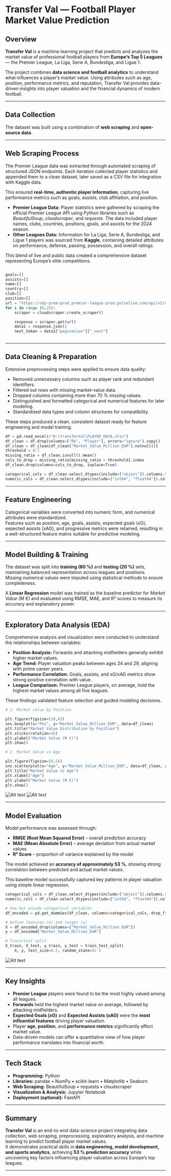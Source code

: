 #  Transfer Val — Football Player Market Value Prediction  
##  Overview  

**Transfer Val** is a machine learning project that predicts and analyzes the market value of professional football players from **Europe’s Top 5 Leagues** — the Premier League, La Liga, Serie A, Bundesliga, and Ligue 1.  

The project combines **data science and football analytics** to understand what influences a player’s market value. Using attributes such as age, position, performance metrics, and reputation, Transfer Val provides data-driven insights into player valuation and the financial dynamics of modern football.

---

##  Data Collection  

The dataset was built using a combination of **web scraping** and **open-source data**.  

---

##  Web Scraping Process  

The Premier League data was extracted through automated scraping of structured JSON endpoints. Each iteration collected player statistics and appended them to a clean dataset, later saved as a CSV file for integration with Kaggle data.  

This ensured **real-time, authentic player information**, capturing live performance metrics such as goals, assists, club affiliation, and position.

- **Premier League Data:** Player statistics were gathered by scraping the official Premier League API using Python libraries such as *BeautifulSoup*, *cloudscraper*, and *requests*. The data included player names, clubs, countries, positions, goals, and assists for the 2024 season.  
- **Other Leagues Data:** Information for La Liga, Serie A, Bundesliga, and Ligue 1 players was sourced from **Kaggle**, containing detailed attributes on performance, defense, passing, possession, and overall ratings.  

This blend of live and public data created a comprehensive dataset representing Europe’s elite competitions.


```python

goals=[]
assists=[]
name=[]
country=[]
club=[]
position=[]
url = "https://sdp-prem-prod.premier-league-prod.pulselive.com/api/v2/competitions/8/seasons/2024/players/stats/leaderboard?_sort=goals%3Adesc&_limit=10"
for i in range (0,25):
    scraper = cloudscraper.create_scraper()

    response = scraper.get(url)
    data1 = response.json()
    next_token = data1["pagination"]["_next"]
    
```
---

##  Data Cleaning & Preparation  

Extensive preprocessing steps were applied to ensure data quality:  
- Removed unnecessary columns such as player rank and redundant identifiers.  
- Filtered out rows with missing market-value data.  
- Dropped columns containing more than 70 % missing values.  
- Distinguished and formatted categorical and numerical features for later modeling.  
- Standardized data types and column structures for compatibility.  

These steps produced a clean, consistent dataset ready for feature engineering and model training.
```python
df = pd.read_excel(r"D:\TransferVal\PLAYER_DATA.xlsx")
df_clean = df.drop(columns=["Rk", "Player"], errors="ignore").copy()
df_clean = df_clean[df_clean["Market_Value_Million_EUR"].notnull()]
threshold = 0.7
missing_ratio = df_clean.isnull().mean()
cols_to_drop = missing_ratio[missing_ratio > threshold].index
df_clean.drop(columns=cols_to_drop, inplace=True)

categorical_cols = df_clean.select_dtypes(include=["object"]).columns.tolist()
numeric_cols = df_clean.select_dtypes(include=["int64", "float64"]).columns.tolist()
```
---

##  Feature Engineering  

Categorical variables were converted into numeric form, and numerical attributes were standardized.  
Features such as position, age, goals, assists, expected goals (xG), expected assists (xAG), and progressive metrics were retained, resulting in a well-structured feature matrix suitable for predictive modeling.

---

##  Model Building & Training  

The dataset was split into **training (80 %)** and **testing (20 %)** sets, maintaining balanced representation across leagues and positions.  
Missing numerical values were imputed using statistical methods to ensure completeness.  

A **Linear Regression** model was trained as the baseline predictor for *Market Value (M €)* and evaluated using RMSE, MAE, and R² scores to measure its accuracy and explanatory power.

---

##  Exploratory Data Analysis (EDA)  

Comprehensive analysis and visualization were conducted to understand the relationships between variables:  
- **Position Analysis:** Forwards and attacking midfielders generally exhibit higher market values.  
- **Age Trend:** Player valuation peaks between ages 24 and 29, aligning with prime career years.  
- **Performance Correlation:** Goals, assists, and xG/xAG metrics show strong positive correlation with value.  
- **League Comparison:** Premier League players, on average, hold the highest market values among all five leagues.  

These findings validated feature selection and guided modeling decisions.

```python
# 1. Market value by Position

plt.figure(figsize=(10,6))
sns.boxplot(x="Pos", y="Market_Value_Million_EUR", data=df_clean)
plt.title("Market Value Distribution by Position")
plt.xticks(rotation=45)
plt.ylabel("Market Value (M €)")
plt.show()

# 2. Market Value vs Age

plt.figure(figsize=(8,5))
sns.scatterplot(x="Age", y="Market_Value_Million_EUR", data=df_clean, alpha=0.5)
plt.title("Market Value vs Age")
plt.xlabel("Age")
plt.ylabel("Market Value (M €)")
plt.show()


```

![Alt text](https://github.com/pranvpv/TransferVal/blob/main/Graphs/Screenshot%202025-10-08%20011758.png)
![Alt text](https://github.com/pranvpv/TransferVal/blob/main/Graphs/Screenshot%202025-10-08%20011815.png)

---

##  Model Evaluation  

Model performance was assessed through:  
- **RMSE (Root Mean Squared Error)** – overall prediction accuracy  
- **MAE (Mean Absolute Error)** – average deviation from actual market values  
- **R² Score** – proportion of variance explained by the model  

The model achieved an **accuracy of approximately 53 %**, showing strong correlation between predicted and actual market values.  

This baseline model successfully captured key patterns in player valuation using simple linear regression.

```python
categorical_cols = df_clean.select_dtypes(include=["object"]).columns.tolist()
numeric_cols = df_clean.select_dtypes(include=["int64", "float64"]).columns.tolist()

# One-hot encode categorical variables
df_encoded = pd.get_dummies(df_clean, columns=categorical_cols, drop_first=True)

# Define features (X) and target (y)
X = df_encoded.drop(columns=["Market_Value_Million_EUR"])
y = df_encoded["Market_Value_Million_EUR"]

# Train/test split
X_train, X_test, y_train, y_test = train_test_split(
    X, y, test_size=0.2, random_state=42 )
```
![Alt text](https://github.com/pranvpv/TransferVal/blob/main/Graphs/Screenshot%202025-10-08%20012837.png)

---

##  Key Insights  

- **Premier League** players were found to be the most highly valued among all leagues.  
- **Forwards** held the highest market value on average, followed by attacking midfielders.  
- **Expected Goals (xG)** and **Expected Assists (xAG)** were the **most influential features** driving player valuation.  
- Player **age**, **position**, and **performance metrics** significantly affect market value.  
- Data-driven models can offer a quantitative view of how player performance translates into financial worth.

---

##  Tech Stack  

- **Programming:** Python  
- **Libraries:** pandas • NumPy • scikit-learn • Matplotlib • Seaborn  
- **Web Scraping:** BeautifulSoup • requests • cloudscraper  
- **Visualization & Analysis:** Jupyter Notebook  
- **Deployment (optional):** FastAPI  

---

##  Summary  

**Transfer Val** is an end-to-end data-science project integrating data collection, web scraping, preprocessing, exploratory analysis, and machine learning to predict football player market values.  
It demonstrates practical skills in **data engineering, model development, and sports analytics**, achieving **53 % prediction accuracy** while uncovering key factors influencing player valuation across Europe’s top leagues.

---

